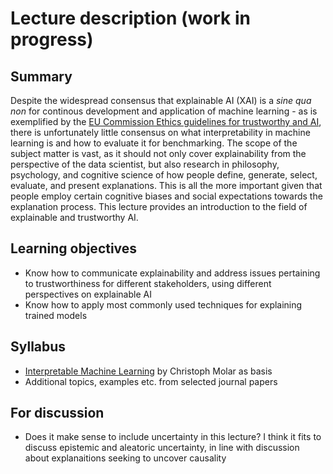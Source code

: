 # Lecture description (work in progress)

## Summary
Despite the widespread consensus that explainable AI (XAI) is a _sine qua non_ for continous development and application of machine learning - as is exemplified by the [EU Commission Ethics guidelines for trustworthy and AI](https://ec.europa.eu/digital-single-market/en/news/ethics-guidelines-trustworthy-ai), there is unfortunately little consensus on what interpretability in machine learning is and how to evaluate it for benchmarking. The scope of the subject matter is vast, as it should not only cover explainability from the perspective of the data scientist, but also research in philosophy, psychology, and cognitive science of how people define, generate, select, evaluate, and present explanations. This is all the more important given that people employ certain cognitive biases and social expectations towards the explanation process. This lecture provides an introduction to the field of explainable and trustworthy AI.

## Learning objectives
- Know how to communicate explainability and address issues pertaining to trustworthiness for different stakeholders, using different perspectives on explainable AI
- Know how to apply most commonly used techniques for explaining trained models

## Syllabus
- [Interpretable Machine Learning](https://christophm.github.io/interpretable-ml-book/) by Christoph Molar as basis
- Additional topics, examples etc. from selected journal papers

## For discussion
- Does it make sense to include uncertainty in this lecture? I think it fits to discuss epistemic and aleatoric uncertainty, in line with discussion about explanaitions seeking to uncover causality
